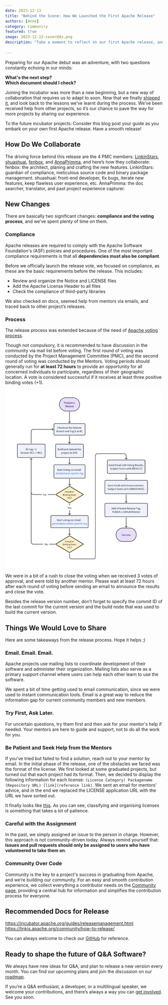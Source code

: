 ```yaml
---
date: 2023-12-13
title: "Behind the Scene: How We Launched the First Apache Release"
authors: [Anne]
category: Community
featured: true
image: 2023-12-13-cover@4x.png
description: "Take a moment to reflect on our first Apache release, and share experience with new projects for a smooth release."

---
```


Preparing for our Apache debut was an adventure, with two questions constantly echoing in our minds: 

**What's the next step?         
Which document should I check?**

Joining the incubator was more than a new beginning, but a new way of collaboration that requires us to adapt to soon. Now that we finally [shipped it](https://answer.apache.org/blog/a-new-chapter-begins-answer-first-apache-release-launches), and look back to the lessons we’ve learnt during the process. We’ve been received help from other projects, so it’s our chance to pave the way for more projects by sharing our experience. 

To the future incubator projects: Consider this blog post your guide as you embark on your own first Apache release. Have a smooth release!

## How Do We Collaborate
The driving force behind this release are the 4 PMC members: [LinkinStars](https://github.com/LinkinStars), [shuashuai](https://github.com/shuashuai), [fenbox](https://github.com/fenbox), and [AnnaPrimma](https://github.com/PrimmaAnna), and here’s how they collaborate:
fenbox: the architect, planing and crafting the new features.
LinkinStars: guardian of compliance, meticulous source code and binary package management.
shuashuai: front-end developer, fix bugs, iterate new features, keep flawless user experience, etc.
AnnaPrimma: the doc searcher, translator, and past project experience capturer.

## New Changes
There are basically two significant changes: **compliance and the voting process**, and we’ve spent plenty of time on them. 

### Compliance
Apache releases are required to comply with the Apache Software Foundation's (ASF) policies and procedures. One of the most important compliance requirements is that all **dependencies must also be compliant**.

Before we officially launch the release vote, we focused on compliance, as these are the basic requirements before the release. This includes:

* Review and organize the Notice and LICENSE files
* Add the Apache License Header to all files
* Check the compliance of third-party libraries

We also checked on docs, seemed help from mentors via emails, and traced back to other project’s releases. 

### Process 
The release process was extended because of the need of [Apache voting process](https://www.apache.org/foundation/voting.html).

Though not compulsory, it is recommended to have discussion in the community via mail list before voting. The first round of voting was conducted by the Project Management Committee (PMC), and the second round of voting was conducted by the Mentors. Voting periods should generally run for **at least 72 hours** to provide an opportunity for all concerned individuals to participate, regardless of their geographic location. A vote is considered successful if it receives at least three positive binding votes (+1).

![Release Process](Release%20Process.png)

We were in a bit of a rush to close the voting when we received 3 votes of approval, and were told by another mentor. Please wait at least 72 hours after each round of voting before sending an email to announce the results and close the vote.

Besides the release version number, don’t forget to specify the commit ID of the last commit for the current version and the build node that was used to build the current version. 

## Things We Would Love to Share 
Here are some takeaways from the release process. Hope it helps ;)

### Email. Email. Email. 
Apache projects use mailing lists to coordinate development of their software and administer their organization. Mailing lists also serve as a primary support channel where users can help each other learn to use the software.

We spent a bit of time getting used to email communication, since we were used to instant communication tools. Email is a great way to reduce the information gap for current community members and new members. 

### Try First, Ask Later.
For uncertain questions, try them first and then ask for your mentor's help if needed. Your mentors are here to guide and support, not to do all the work for you.

### Be Patient and Seek Help from the Mentors
If you’ve tried but failed to find a solution, reach out to your mentor by email. 
In the initial phase of the release, one of the obstacles we faced was the format of the license. We first looked at some graduated projects, but turned out that each project had its format. Then, we decided to display the following information for each license: `(License Category) Packagename (Repository URL) [link](reference link)`. We sent an email for mentors’ advice, and in the end we replaced the LICENSE application URL with the URL we have sorted out.

It finally looks like [this](https://github.com/apache/incubator-answer/blob/main/docs/release/LICENSE). As you can see, classifying and organising licenses is something that takes a lot of patience.

### Careful with the Assignment
In the past, we simply assigned an issue to the person in charge. However, this approach is not community-driven today. Always remind yourself that: **Issues and pull requests should only be assigned to users who have volunteered to take them on**. 


### Community Over Code
Community is the key to a project's success in graduating from Apache, and we’re building our community. For an easy and smooth contribution experience, we collect everything a contributor needs on the [Community page](https://answer.apache.org/community/contributing), providing a central hub for information and simplifies the contribution process for everyone.

## Recommended Docs for Release
https://incubator.apache.org/guides/releasemanagement.html        
https://linkis.apache.org/community/how-to-release/

You can always welcome to check our [GitHub](https://github.com/apache/incubator-answer) for reference.

## Ready to shape the future of Q&A Software? 
We always have new ideas for Q&A, and plan to release a new version every month. You can find our upcoming plans and join the discussion on our [roadmap](https://github.com/apache/incubator-answer/projects?query=is%3Aopen). 

If you’re a Q&A enthusiast, a developer, or a multilingual speaker, we welcome your contributions, and there’s always a way you can [get involved](https://answer.apache.org/community/contributing). See you soon.


